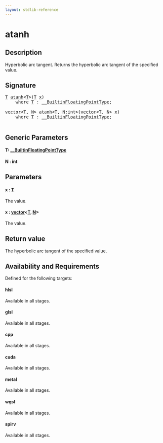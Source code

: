 ```yaml
---
layout: stdlib-reference
---
```


# atanh

## Description

Hyperbolic arc tangent. Returns the hyperbolic arc tangent of the specified value.



## Signature 

<pre>
<a href="atanh.md#typeparam-T" class="code_type">T</a> <a href="atanh.md">atanh</a>&lt;<a href="atanh.md#typeparam-T" class="code_type">T</a>&gt;(<a href="atanh.md#typeparam-T" class="code_type">T</a> <a href="atanh.md#decl-x" class="code_param">x</a>)
    <span class='code_keyword'>where</span> <a href="atanh.md#typeparam-T" class="code_type">T</a> : <a href="../interfaces/0_builtinfloatingpointtype-029hm/index.md" class="code_type">__BuiltinFloatingPointType</a>;

<a href="../types/vector/index.md" class="code_type">vector</a>&lt;<a href="atanh.md#typeparam-T" class="code_type">T</a>, <a href="atanh.md#decl-N" class="code_var">N</a>&gt; <a href="atanh.md">atanh</a>&lt;<a href="atanh.md#typeparam-T" class="code_type">T</a>, <a href="atanh.md#decl-N" class="code_var">N</a>:<span class="code_keyword">int</span>&gt;(<a href="../types/vector/index.md" class="code_type">vector</a>&lt;<a href="atanh.md#typeparam-T" class="code_type">T</a>, <a href="atanh.md#decl-N" class="code_var">N</a>&gt; <a href="atanh.md#decl-x" class="code_param">x</a>)
    <span class='code_keyword'>where</span> <a href="atanh.md#typeparam-T" class="code_type">T</a> : <a href="../interfaces/0_builtinfloatingpointtype-029hm/index.md" class="code_type">__BuiltinFloatingPointType</a>;

</pre>

## Generic Parameters

####  <a id="typeparam-T"></a>T: [\_\_BuiltinFloatingPointType](../interfaces/0_builtinfloatingpointtype-029hm/index.md)
####  <a id="decl-N"></a>N  : int

## Parameters

####  <a id="decl-x"></a>x  : [T](atanh.md#typeparam-T)
The value.

####  <a id="decl-x"></a>x  : [vector](../types/vector/index.md)\<[T](../types/vector/index.md#typeparam-T), [N](../types/vector/index.md#decl-N)\>
The value.


## Return value
The hyperbolic arc tangent of the specified value.


## Availability and Requirements

Defined for the following targets:

#### hlsl
Available in all stages.

#### glsl
Available in all stages.

#### cpp
Available in all stages.

#### cuda
Available in all stages.

#### metal
Available in all stages.

#### wgsl
Available in all stages.

#### spirv
Available in all stages.




<script>
// Fix .md links to .html when on ReadTheDocs
if (window.location.hostname.includes('readthedocs') || 
    window.location.hostname.includes('rtfd.io')) {
  document.addEventListener('DOMContentLoaded', function() {
    const links = document.querySelectorAll('a');
    links.forEach(link => {
      if (link.getAttribute('href') && link.getAttribute('href').endsWith('.md')) {
        link.href = link.href.replace(/\.md($|#|\?)/, '.html$1');
      }
    });
  });
}
</script>
